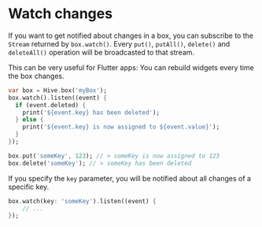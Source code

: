 # Watch changes

If you want to get notified about changes in a box, you can subscribe to the `Stream` returned by `box.watch()`. Every `put()`, `putAll()`, `delete()` and `deleteAll()` operation will be broadcasted to that stream.

This can be very useful for Flutter apps: You can rebuild widgets every time the box changes.

```dart
var box = Hive.box('myBox');
box.watch().listen((event) {
  if (event.deleted) {
    print('${event.key} has been deleted');
  } else {
    print('${event.key} is now assigned to ${event.value}');
  }
});

box.put('someKey', 123); // > someKey is now assigned to 123
box.delete('someKey'); // > someKey has been deleted
```

If you specify the `key` parameter, you will be notified about all changes of a specific key.

```dart
box.watch(key: 'someKey').listen((event) {
    // ...
});
```